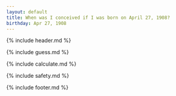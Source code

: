 ```yaml
---
layout: default
title: When was I conceived if I was born on April 27, 1908?
birthday: Apr 27, 1908
---
```


{% include header.md %}

{% include guess.md %}

{% include calculate.md %}

{% include safety.md %}

{% include footer.md %}




